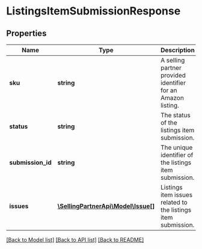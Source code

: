 # ListingsItemSubmissionResponse

## Properties
Name | Type | Description | Notes
------------ | ------------- | ------------- | -------------
**sku** | **string** | A selling partner provided identifier for an Amazon listing. | 
**status** | **string** | The status of the listings item submission. | 
**submission_id** | **string** | The unique identifier of the listings item submission. | 
**issues** | [**\SellingPartnerApi\Model\Issue[]**](Issue.md) | Listings item issues related to the listings item submission. | [optional] 

[[Back to Model list]](../README.md#documentation-for-models) [[Back to API list]](../README.md#documentation-for-api-endpoints) [[Back to README]](../README.md)



